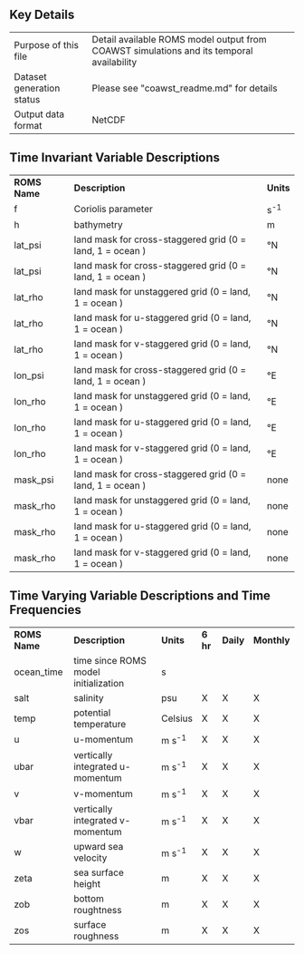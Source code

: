 ## Key Details

| | |
|:-----|:-----|
| Purpose of this file | Detail available ROMS model output from COAWST simulations and its temporal availability |
| Dataset generation status | Please see "coawst_readme.md" for details |
| Output data format | NetCDF |

## Time Invariant Variable Descriptions

| | | | 
|:-----|:-----|:-----|
| **ROMS Name** | **Description** | **Units** |
| f | Coriolis parameter | s<sup>-1</sup>|
| h | bathymetry | m |
| lat_psi | land mask for cross-staggered grid (0 = land, 1 = ocean ) | °N |
| lat_psi | land mask for cross-staggered grid (0 = land, 1 = ocean ) | °N | 
| lat_rho | land mask for unstaggered grid (0 = land, 1 = ocean ) | °N |
| lat_rho | land mask for u-staggered grid (0 = land, 1 = ocean ) | °N |
| lat_rho | land mask for v-staggered grid (0 = land, 1 = ocean ) | °N |
| lon_psi | land mask for cross-staggered grid (0 = land, 1 = ocean ) | °E |
| lon_rho | land mask for unstaggered grid (0 = land, 1 = ocean ) | °E |
| lon_rho | land mask for u-staggered grid (0 = land, 1 = ocean ) | °E |
| lon_rho | land mask for v-staggered grid (0 = land, 1 = ocean ) | °E |
| mask_psi | land mask for cross-staggered grid (0 = land, 1 = ocean ) | none |
| mask_rho | land mask for unstaggered grid (0 = land, 1 = ocean ) | none |
| mask_rho | land mask for u-staggered grid (0 = land, 1 = ocean ) | none |
| mask_rho | land mask for v-staggered grid (0 = land, 1 = ocean ) | none |


## Time Varying Variable Descriptions and Time Frequencies

| | | | | | |
|:-----|:-----|:-----|:-----|:-----|:-----|
| **ROMS Name** | **Description** | **Units** |  **6 hr** | **Daily** | **Monthly** |
| ocean_time | time since ROMS model initialization | s | | | |
| salt | salinity | psu | X | X | X |
| temp | potential temperature | Celsius | X | X | X |
| u | u-momentum | m s<sup>-1</sup> | X | X | X |
| ubar | vertically integrated u-momentum | m s<sup>-1</sup> | X | X | X |
| v | v-momentum | m s<sup>-1</sup> | X | X | X |
| vbar | vertically integrated v-momentum | m s<sup>-1</sup> | X | X | X |
| w | upward sea velocity | m s<sup>-1</sup> | X | X | X |
| zeta | sea surface height | m | X | X | X |
| zob | bottom roughtness | m | X | X | X |
| zos | surface roughness | m | X | X | X |
